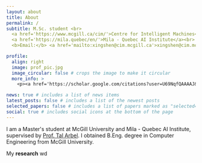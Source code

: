 ```yaml
---
layout: about
title: About
permalink: /
subtitle: M.Sc. student <br>
  <a href='https://www.mcgill.ca/cim/'>Centre for Intelligent Machines</a>, <a href='https://www.mcgill.ca'>McGill University</a> <br>
  <a href='https://mila.quebec/en/'>Mila - Quebec AI Institute</a><br>
  <b>Email:</b> <a href='mailto:xingshen@cim.mcgill.ca'>xingshen@cim.mcgill.ca</a>

profile:
  align: right
  image: prof_pic.jpg
  image_circular: false # crops the image to make it circular
  more_info: >
    <p><a href='https://scholar.google.com/citations?user=U69NqfQAAAAJ&hl=en'>Google Scholar</a> / <a href='#'>CV</a></p>

news: true # includes a list of news items
latest_posts: false # includes a list of the newest posts
selected_papers: false # includes a list of papers marked as "selected={true}"
social: true # includes social icons at the bottom of the page
---
```


I am a Master's student at McGill University and Mila - Quebec AI Institute, supervised by <a href='https://www.cim.mcgill.ca/~arbel/'>Prof. Tal Arbel</a>.
I obtained B.Eng. degree in Computer Engineering from McGill University.

My <b>research</b> wd